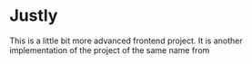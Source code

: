 # Justly
This is a little bit more advanced frontend project.
It is another implementation of the project of the same name from 
